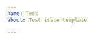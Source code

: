 ```yaml
---
name: Test
about: Test issue template

---
```


<!-- Just testing out here -->

<!-- Feel free to delete all these comments 😉 -->
